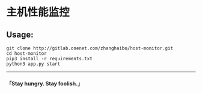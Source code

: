 # 主机性能监控

## Usage:
```
git clone http://gitlab.onenet.com/zhanghaibo/host-monitor.git
cd host-monitor
pip3 install -r requirements.txt
python3 app.py start
```

---

#### 「Stay hungry. Stay foolish.」